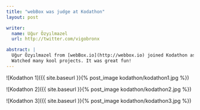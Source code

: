 ```yaml
---
title: "webBox was judge at Kodathon"
layout: post

writer:
  name: Uğur Özyılmazel
  url: http://twitter.com/vigobronx

abstract: |
  Uğur Özyılmazel from [webBox.io](http://webbox.io) joined Kodathon as substitute judge. 
  Watched many kool projects. It was great fun!
---
```


![Kodathon 1]({{ site.baseurl }}{% post_image kodathon/kodathon1.jpg %})

![Kodathon 2]({{ site.baseurl }}{% post_image kodathon/kodathon2.jpg %})

![Kodathon 3]({{ site.baseurl }}{% post_image kodathon/kodathon3.jpg %})
